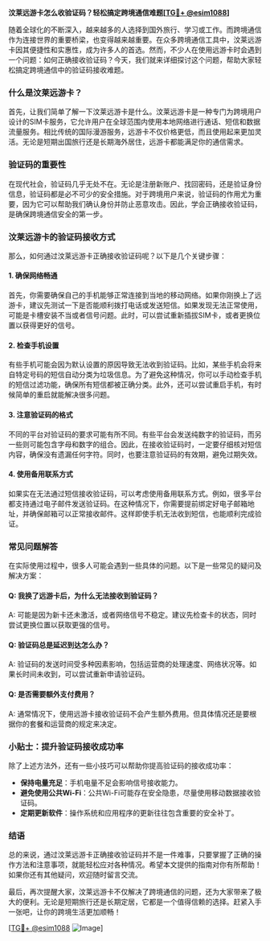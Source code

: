 **汶莱远游卡怎么收验证码？轻松搞定跨境通信难题[[TG💪+ @esim1088](https://t.me/s/esim1088)]**

随着全球化的不断深入，越来越多的人选择到国外旅行、学习或工作。而跨境通信作为连接世界的重要桥梁，也变得越来越重要。在众多跨境通信工具中，汶莱远游卡因其便捷性和实惠性，成为许多人的首选。然而，不少人在使用远游卡时会遇到一个问题：如何正确接收验证码？今天，我们就来详细探讨这个问题，帮助大家轻松搞定跨境通信中的验证码接收难题。

### 什么是汶莱远游卡？

首先，让我们简单了解一下汶莱远游卡是什么。汶莱远游卡是一种专门为跨境用户设计的SIM卡服务，它允许用户在全球范围内使用本地网络进行通话、短信和数据流量服务。相比传统的国际漫游服务，远游卡不仅价格更低，而且使用起来更加灵活。无论是短期出国旅行还是长期海外居住，远游卡都能满足你的通信需求。

### 验证码的重要性

在现代社会，验证码几乎无处不在。无论是注册新账户、找回密码，还是验证身份信息，验证码都是必不可少的安全措施。对于跨境用户来说，验证码的作用尤为重要，因为它可以帮助我们确认身份并防止恶意攻击。因此，学会正确接收验证码，是确保跨境通信安全的第一步。

### 汶莱远游卡的验证码接收方式

那么，如何通过汶莱远游卡正确接收验证码呢？以下是几个关键步骤：

#### 1. 确保网络畅通

首先，你需要确保自己的手机能够正常连接到当地的移动网络。如果你刚换上了远游卡，建议先测试一下是否能顺利拨打电话或发送短信。如果发现无法正常使用，可能是卡槽安装不当或者信号问题。此时，可以尝试重新插拔SIM卡，或者更换位置以获得更好的信号。

#### 2. 检查手机设置

有些手机可能会因为默认设置的原因导致无法收到验证码。比如，某些手机会将来自特定号码的短信自动分类为垃圾信息。为了避免这种情况，你可以手动检查手机的短信过滤功能，确保所有短信都被正确分类。此外，还可以尝试重启手机，有时候简单的重启就能解决很多问题。

#### 3. 注意验证码的格式

不同的平台对验证码的要求可能有所不同。有些平台会发送纯数字的验证码，而另一些则可能包含字母和数字的组合。因此，在接收验证码时，一定要仔细核对短信内容，确保没有遗漏任何字符。同时，也要注意验证码的有效期，避免过期失效。

#### 4. 使用备用联系方式

如果实在无法通过短信接收验证码，可以考虑使用备用联系方式。例如，很多平台都支持通过电子邮件发送验证码。在这种情况下，你需要提前绑定好电子邮箱地址，并确保邮箱可以正常接收邮件。这样即使手机无法收到短信，也能顺利完成验证。

### 常见问题解答

在实际使用过程中，很多人可能会遇到一些具体的问题。以下是一些常见的疑问及解决方案：

#### Q: 我换了远游卡后，为什么无法接收到验证码？
A: 可能是因为新卡还未激活，或者网络信号不稳定。建议先检查卡的状态，同时尝试更换位置以获取更强的信号。

#### Q: 验证码总是延迟到达怎么办？
A: 验证码的发送时间受多种因素影响，包括运营商的处理速度、网络状况等。如果长时间未收到，可以尝试重新申请验证码。

#### Q: 是否需要额外支付费用？
A: 通常情况下，使用远游卡接收验证码不会产生额外费用。但具体情况还是要根据你的套餐和运营商的规定来决定。

### 小贴士：提升验证码接收成功率

除了上述方法外，还有一些小技巧可以帮助你提高验证码的接收成功率：

- **保持电量充足**：手机电量不足会影响信号接收能力。
- **避免使用公共Wi-Fi**：公共Wi-Fi可能存在安全隐患，尽量使用移动数据接收验证码。
- **定期更新软件**：操作系统和应用程序的更新往往包含重要的安全补丁。

### 结语

总的来说，通过汶莱远游卡正确接收验证码并不是一件难事，只要掌握了正确的操作方法和注意事项，就能轻松应对各种情况。希望本文提供的指南对你有所帮助！如果你还有其他疑问，欢迎随时留言交流。

最后，再次提醒大家，汶莱远游卡不仅解决了跨境通信的问题，还为大家带来了极大的便利。无论是短期旅行还是长期定居，它都是一个值得信赖的选择。赶紧入手一张吧，让你的跨境生活更加顺畅！

[[TG💪+ @esim1088](https://t.me/s/esim1088) ![Image](https://i.postimg.cc/4NQfJmqS/Snipaste-2025-05-13-00-14-12.png)]